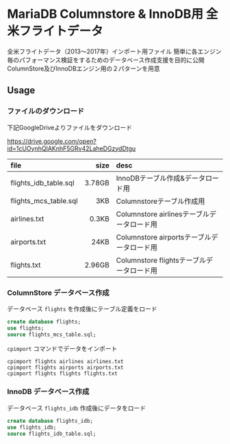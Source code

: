 # MariaDB Columnstore & InnoDB用 全米フライトデータ

全米フライトデータ（2013〜2017年）インポート用ファイル
簡単に各エンジン毎のパフォーマンス検証をするためのデータベース作成支援を目的に公開
ColumnStore及びInnoDBエンジン用の２パターンを用意

## Usage

### ファイルのダウンロード
下記GoogleDriveよりファイルをダウンロード

<https://drive.google.com/open?id=1cUOynhQIAKnhF5GRv42LaheDGzydDtgu>

|file|size|desc|
|:---|---:|:---|
|flights_idb_table.sql|3.78GB|InnoDBテーブル作成&データロード用|
|flights_mcs_table.sql|3KB|Columnstoreテーブル作成用|
|airlines.txt|0.3KB|Columnstore airlinesテーブルデータロード用|
|airports.txt|24KB|Columnstore airportsテーブルデータロード用|
|flights.txt|2.96GB|Columnstore flightsテーブルデータロード用|

### ColumnStore データベース作成

データベース `flights` を作成後にテーブル定義をロード
```sql
create database flights;
use flights;
source flights_mcs_table.sql;
```

`cpimport` コマンドでデータをインポート

```terminal
cpimport flights airlines airlines.txt
cpimport flights airports airports.txt
cpimport flights flights flights.txt
```
### InnoDB データベース作成

データベース `flights_idb` 作成後にデータをロード

```sql
create database flights_idb;
use flights_idb;
source flights_idb_table.sql;
```
